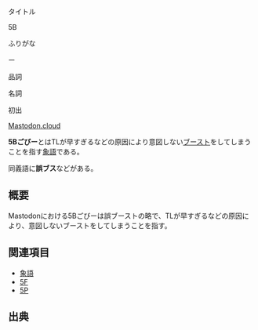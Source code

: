 <div>

タイトル

</div>

5B

ふりがな

ー

品詞

名詞

初出

[Mastodon.cloud](/Mastodon.cloud "Mastodon.cloud")

  

**5Bごびー**とはTLが早すぎるなどの原因により意図しない[ブースト](/%E3%83%96%E3%83%BC%E3%82%B9%E3%83%88 "ブースト")をしてしまうことを指す[象語](/%E8%B1%A1%E8%AA%9E "象語")である。

同義語に**誤ブス**などがある。

## 概要

Mastodonにおける5Bごびーは誤ブーストの略で、TLが早すぎるなどの原因により、意図しないブーストをしてしまうことを指す。

## 関連項目

-   [象語](/%E8%B1%A1%E8%AA%9E "象語")
-   [5F](/5F "5F")
-   [5P](/5P "5P (存在しないページ)")

## 出典
